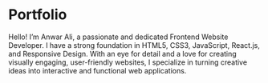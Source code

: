 # Portfolio
Hello! I’m Anwar Ali, a passionate and dedicated Frontend Website Developer. I have a strong foundation in HTML5, CSS3, JavaScript, React.js, and Responsive Design. With an eye for detail and a love for creating visually engaging, user-friendly websites, I specialize in turning creative ideas into interactive and functional web applications.
